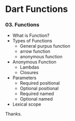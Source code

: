 # Dart Functions

### 03. Functions 
- What is Function?
- Types of Functions 
    - General purpus function
    - arrow function 
    - anonymous function
- Anonymous Function
    - Lambdas
    - Closures 
- Parameters
    - Required positional 
    - Optional positional
    - Required named
    - Optional named
- Lexical scope 

Thanks.
